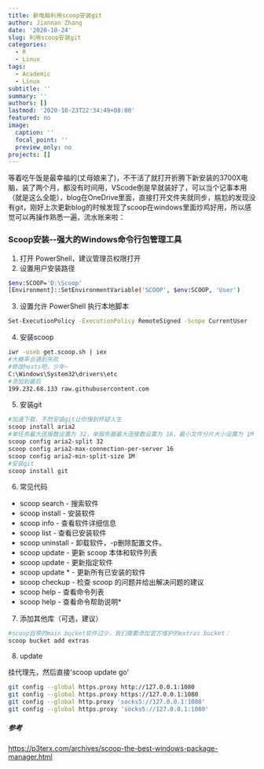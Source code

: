 ```yaml
---
title: 新电脑利用scoop安装git
author: Jiannan Zhang
date: '2020-10-24'
slug: 利用scoop安装git
categories:
  - R
  - Linux
tags:
  - Academic
  - Linux
subtitle: ''
summary: ''
authors: []
lastmod: '2020-10-23T22:34:49+08:00'
featured: no
image:
  caption: ''
  focal_point: ''
  preview_only: no
projects: []
---
```



等着吃午饭是最幸福的(丈母娘来了)，不干活了就打开折腾下新安装的3700X电脑，装了两个月，都没有时间用，VScode倒是早就装好了，可以当个记事本用（就是这么全能），blog在OneDrive里面，直接打开文件夹就同步，尴尬的发现没有git，刚好上次更新blog的时候发现了scoop在windows里面炒鸡好用，所以感觉可以再操作熟悉一遍，流水账来啦：

### Scoop安装--强大的Windows命令行包管理工具

1. 打开 PowerShell，建议管理员权限打开
2. 设置用户安装路径

``` bash
$env:SCOOP='D:\Scoop'
[Environment]::SetEnvironmentVariable('SCOOP', $env:SCOOP, 'User')
```

3. 设置允许 PowerShell 执行本地脚本

``` bash
Set-ExecutionPolicy -ExecutionPolicy RemoteSigned -Scope CurrentUser
```

4. 安装scoop

``` bash
iwr -useb get.scoop.sh | iex
#大概率会遇到失败
#修改hosts吧，少年~
C:\Windows\System32\drivers\etc
#添加到最后
199.232.68.133 raw.githubusercontent.com
```

5. 安装git

``` bash
#加速下载，不然安装git让你慢到怀疑人生
scoop install aria2 
#单任务最大连接数设置为 32，单服务器最大连接数设置为 16，最小文件分片大小设置为 1M
scoop config aria2-split 32
scoop config aria2-max-connection-per-server 16
scoop config aria2-min-split-size 1M
#安装git
scoop install git
```
6. 常见代码

* scoop search <app> - 搜索软件
* scoop install <app> - 安装软件
* scoop info <app> - 查看软件详细信息
* scoop list - 查看已安装软件
* scoop uninstall <app> - 卸载软件，-p删除配置文件。
* scoop update - 更新 scoop 本体和软件列表
* scoop update <app> - 更新指定软件
* scoop update * - 更新所有已安装的软件
* scoop checkup - 检查 scoop 的问题并给出解决问题的建议
* scoop help - 查看命令列表
* scoop help <command> - 查看命令帮助说明*

7. 添加其他库（可选，建议）

``` bash
#scoop自带的main bucket软件过少，我们需要添加官方维护的extras bucket：
scoop bucket add extras
``` 
8. update

挂代理先，然后直接'scoop update go'
``` bash
git config --global https.proxy http://127.0.0.1:1080
git config --global https.proxy https://127.0.0.1:1080
git config --global http.proxy 'socks5://127.0.0.1:1080' 
git config --global https.proxy 'socks5://127.0.0.1:1080'
``` 
##### 参考

https://p3terx.com/archives/scoop-the-best-windows-package-manager.html